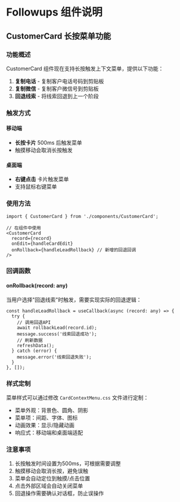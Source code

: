 # Followups 组件说明

## CustomerCard 长按菜单功能

### 功能概述
CustomerCard 组件现在支持长按触发上下文菜单，提供以下功能：

1. **复制电话** - 复制客户电话号码到剪贴板
2. **复制微信** - 复制客户微信号到剪贴板  
3. **回退线索** - 将线索回退到上一个阶段

### 触发方式

#### 移动端
- **长按卡片** 500ms 后触发菜单
- 触摸移动会取消长按触发

#### 桌面端
- **右键点击** 卡片触发菜单
- 支持鼠标右键菜单

### 使用方法

```tsx
import { CustomerCard } from './components/CustomerCard';

// 在组件中使用
<CustomerCard
  record={record}
  onEdit={handleCardEdit}
  onRollback={handleLeadRollback} // 新增的回退回调
/>
```

### 回调函数

#### onRollback(record: any)
当用户选择"回退线索"时触发，需要实现实际的回退逻辑：

```tsx
const handleLeadRollback = useCallback(async (record: any) => {
  try {
    // 调用回退API
    await rollbackLead(record.id);
    message.success('线索回退成功');
    // 刷新数据
    refreshData();
  } catch (error) {
    message.error('线索回退失败');
  }
}, []);
```

### 样式定制

菜单样式可以通过修改 `CardContextMenu.css` 文件进行定制：

- 菜单外观：背景色、圆角、阴影
- 菜单项：间距、字体、图标
- 动画效果：显示/隐藏动画
- 响应式：移动端和桌面端适配

### 注意事项

1. 长按触发时间设置为500ms，可根据需要调整
2. 触摸移动会取消长按，避免误触
3. 菜单会自动定位到触摸/点击位置
4. 点击外部区域会自动关闭菜单
5. 回退操作需要确认对话框，防止误操作

